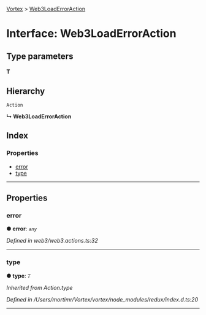[Vortex](../README.md) > [Web3LoadErrorAction](../interfaces/web3loaderroraction.md)

# Interface: Web3LoadErrorAction

## Type parameters
#### T 
## Hierarchy

 `Action`

**↳ Web3LoadErrorAction**

## Index

### Properties

* [error](web3loaderroraction.md#error)
* [type](web3loaderroraction.md#type)

---

## Properties

<a id="error"></a>

###  error

**● error**: *`any`*

*Defined in web3/web3.actions.ts:32*

___
<a id="type"></a>

###  type

**● type**: *`T`*

*Inherited from Action.type*

*Defined in /Users/mortimr/Vortex/vortex/node_modules/redux/index.d.ts:20*

___

